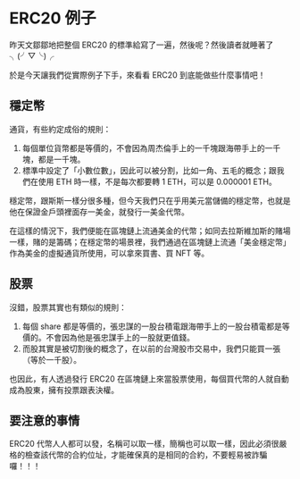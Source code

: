 # ERC20 例子

昨天文鄒鄒地把整個 ERC20 的標準給寫了一遍，然後呢？然後讀者就睡著了╮(╯▽╰)╭

於是今天讓我們從實際例子下手，來看看 ERC20 到底能做些什麼事情吧！

## 穩定幣

通貨，有些約定成俗的規則：

1. 每個單位貨幣都是等價的，不會因為周杰倫手上的一千塊跟海帶手上的一千塊，都是一千塊。
2. 標準中設定了「小數位數」，因此可以被分割，比如一角、五毛的概念；跟我們在使用 ETH 時一樣，不是每次都要轉 1 ETH，可以是 0.000001 ETH。

穩定幣，跟斯斯一樣分很多種，但今天我們只在乎用美元當儲備的穩定幣，也就是他在保證金戶頭裡面存一美金，就發行一美金代幣。

在這樣的情況下，我們便能在區塊鏈上流通美金的代幣；如同去拉斯維加斯的賭場一樣，賭的是籌碼；在穩定幣的場景裡，我們通過在區塊鏈上流通「美金穩定幣」作為美金的虛擬通貨所使用，可以拿來買書、買 NFT 等。

## 股票

沒錯，股票其實也有類似的規則：

1. 每個 share 都是等價的，張忠謀的一股台積電跟海帶手上的一股台積電都是等價的。不會因為他是張忠謀手上的一股就更值錢。
2. 而股其實是被切割後的概念了，在以前的台灣股市交易中，我們只能買一張（等於一千股）。

也因此，有人透過發行 ERC20 在區塊鏈上來當股票使用，每個買代幣的人就自動成為股東，擁有投票跟表決權。

## 要注意的事情

ERC20 代幣人人都可以發，名稱可以取一樣，簡稱也可以取一樣，因此必須很嚴格的檢查該代幣的合約位址，才能確保真的是相同的合約，不要輕易被詐騙囉！！！
